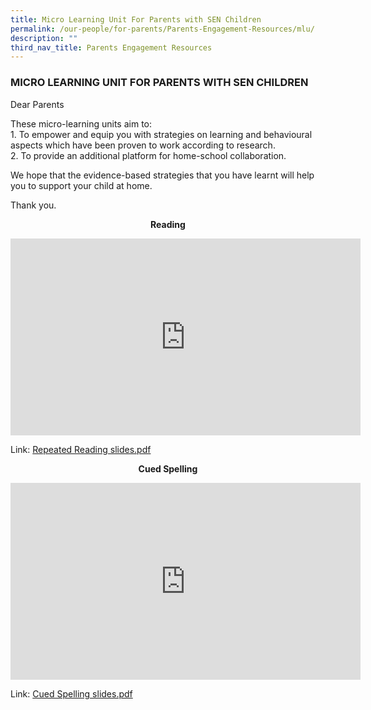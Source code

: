 ```yaml
---
title: Micro Learning Unit For Parents with SEN Children
permalink: /our-people/for-parents/Parents-Engagement-Resources/mlu/
description: ""
third_nav_title: Parents Engagement Resources
---
```

### MICRO LEARNING UNIT FOR PARENTS WITH SEN CHILDREN

Dear Parents  
  

These micro-learning units aim to: <br>
1\. To empower and equip you with strategies on learning and behavioural aspects which have been proven to work according to research. <br>
2\. To provide an additional platform for home-school collaboration.

We hope that the evidence-based strategies that you have learnt will help you to support your child at home.

Thank you.
  

<p align="center"> <b> Reading </b> </p>

<iframe width="560" height="315" src="https://www.youtube.com/embed/u9Yzf0wXsGE" title="YouTube video player" frameborder="0" allow="accelerometer; autoplay; clipboard-write; encrypted-media; gyroscope; picture-in-picture; web-share" allowfullscreen></iframe>

Link: [Repeated Reading slides.pdf](/files/Repeated%20Reading%20slides.pdf)
  
<p align="center"> <b>Cued Spelling </b> </p>

<iframe width="560" height="315" src="https://www.youtube.com/embed/8Dc0OTFpIxs" title="YouTube video player" frameborder="0" allow="accelerometer; autoplay; clipboard-write; encrypted-media; gyroscope; picture-in-picture; web-share" allowfullscreen></iframe>
  
Link: [Cued Spelling slides.pdf](/files/Cued%20Spelling%20slides.pdf)
